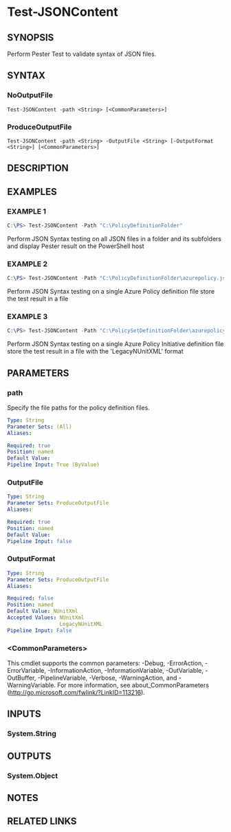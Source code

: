 ﻿# Test-JSONContent

## SYNOPSIS
Perform Pester Test to validate syntax of JSON files.

## SYNTAX

### NoOutputFile
```
Test-JSONContent -path <String> [<CommonParameters>]
```

### ProduceOutputFile
```
Test-JSONContent -path <String> -OutputFile <String> [-OutputFormat <String>] [<CommonParameters>]
```

## DESCRIPTION


## EXAMPLES

### EXAMPLE 1

```powershell
C:\PS> Test-JSONContent -Path "C:\PolicyDefinitionFolder"
```

Perform JSON Syntax testing on all JSON files in a folder and its subfolders and display Pester result on the PowerShell host

### EXAMPLE 2

```powershell
C:\PS> Test-JSONContent -Path "C:\PolicyDefinitionFolder\azurepolicy.json" -OutputFile "C:\Temp\MyTestResult.xml"
```

Perform JSON Syntax testing on a single Azure Policy definition file store the test result in a file

### EXAMPLE 3

```powershell
C:\PS> Test-JSONContent -Path "C:\PolicySetDefinitionFolder\azurepolicyset.json" -OutputFile "C:\Temp\MyTestResult.xml" -OutputFormat 'LegacyNUnitXML'
```

Perform JSON Syntax testing on a single Azure Policy Initiative definition file store the test result in a file with the 'LegacyNUnitXML' format

## PARAMETERS

### path
Specify the file paths for the policy definition files.

```yaml
Type: String
Parameter Sets: (All)
Aliases: 

Required: true
Position: named
Default Value: 
Pipeline Input: True (ByValue)
```

### OutputFile


```yaml
Type: String
Parameter Sets: ProduceOutputFile
Aliases: 

Required: true
Position: named
Default Value: 
Pipeline Input: false
```

### OutputFormat


```yaml
Type: String
Parameter Sets: ProduceOutputFile
Aliases: 

Required: false
Position: named
Default Value: NUnitXml
Accepted Values: NUnitXml
                 LegacyNUnitXML
Pipeline Input: False
```

### \<CommonParameters\>
This cmdlet supports the common parameters: -Debug, -ErrorAction, -ErrorVariable, -InformationAction, -InformationVariable, -OutVariable, -OutBuffer, -PipelineVariable, -Verbose, -WarningAction, and -WarningVariable. For more information, see about_CommonParameters (http://go.microsoft.com/fwlink/?LinkID=113216).

## INPUTS

### System.String


## OUTPUTS

### System.Object


## NOTES

## RELATED LINKS

